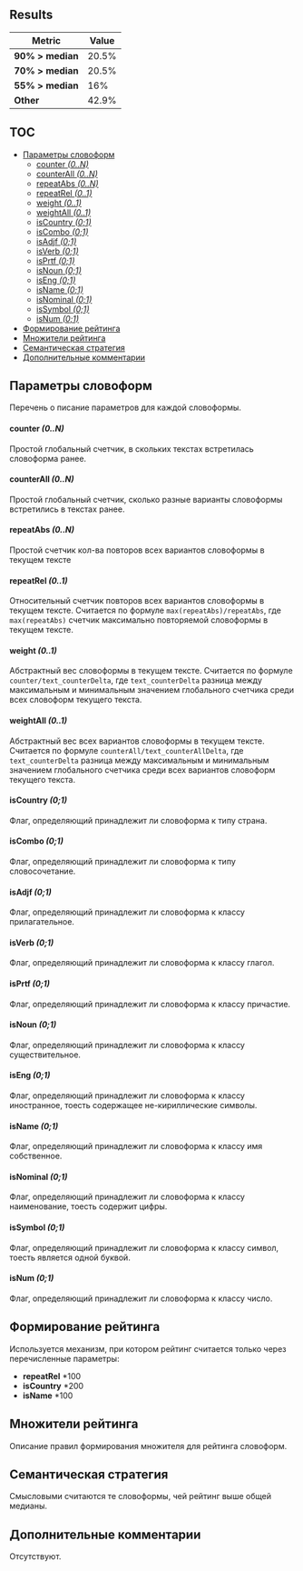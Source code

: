 ## Results
| Metric           | Value  |
|------------------|--------|
| **90% > median** |  20.5% |
| **70% > median** |  20.5% |
| **55% > median** |  16%   |
| **Other**        |  42.9% |

## TOC
   * [Параметры словоформ](#%D0%9F%D0%B0%D1%80%D0%B0%D0%BC%D0%B5%D1%82%D1%80%D1%8B-%D1%81%D0%BB%D0%BE%D0%B2%D0%BE%D1%84%D0%BE%D1%80%D0%BC)
      * [counter <em>(0\.\.N)</em>](#counter-0n)
      * [counterAll <em>(0\.\.N)</em>](#counterall-0n)
      * [repeatAbs <em>(0\.\.N)</em>](#repeatabs-0n)
      * [repeatRel <em>(0\.\.1)</em>](#repeatrel-01)
      * [weight <em>(0\.\.1)</em>](#weight-01)
      * [weightAll <em>(0\.\.1)</em>](#weightall-01)
      * [isCountry <em>(0;1)</em>](#iscountry-01)
      * [isCombo <em>(0;1)</em>](#iscombo-01)
      * [isAdjf <em>(0;1)</em>](#isadjf-01)
      * [isVerb <em>(0;1)</em>](#isverb-01)
      * [isPrtf <em>(0;1)</em>](#isprtf-01)
      * [isNoun <em>(0;1)</em>](#isnoun-01)
      * [isEng <em>(0;1)</em>](#iseng-01)
      * [isName <em>(0;1)</em>](#isname-01)
      * [isNominal <em>(0;1)</em>](#isnominal-01)
      * [isSymbol <em>(0;1)</em>](#issymbol-01)
      * [isNum <em>(0;1)</em>](#isnum-01)
   * [Формирование рейтинга](#%D0%A4%D0%BE%D1%80%D0%BC%D0%B8%D1%80%D0%BE%D0%B2%D0%B0%D0%BD%D0%B8%D0%B5-%D1%80%D0%B5%D0%B9%D1%82%D0%B8%D0%BD%D0%B3%D0%B0)
   * [Множители рейтинга](#%D0%9C%D0%BD%D0%BE%D0%B6%D0%B8%D1%82%D0%B5%D0%BB%D0%B8-%D1%80%D0%B5%D0%B9%D1%82%D0%B8%D0%BD%D0%B3%D0%B0)
   * [Семантическая стратегия](#%D0%A1%D0%B5%D0%BC%D0%B0%D0%BD%D1%82%D0%B8%D1%87%D0%B5%D1%81%D0%BA%D0%B0%D1%8F-%D1%81%D1%82%D1%80%D0%B0%D1%82%D0%B5%D0%B3%D0%B8%D1%8F)
   * [Дополнительные комментарии](#%D0%94%D0%BE%D0%BF%D0%BE%D0%BB%D0%BD%D0%B8%D1%82%D0%B5%D0%BB%D1%8C%D0%BD%D1%8B%D0%B5-%D0%BA%D0%BE%D0%BC%D0%BC%D0%B5%D0%BD%D1%82%D0%B0%D1%80%D0%B8%D0%B8)


## Параметры словоформ

Перечень о писание параметров для каждой словоформы.

#### counter *(0..N)*
   Простой глобальный счетчик, в скольких текстах встретилась словоформа ранее.
#### counterAll *(0..N)*
   Простой глобальный счетчик, сколько разные варианты словоформы встретились в текстах ранее.
#### repeatAbs *(0..N)*
   Простой счетчик кол-ва повторов всех вариантов словоформы в текущем тексте
#### repeatRel *(0..1)*
   Относительный счетчик повторов всех вариантов словоформы в текущем тексте. Считается по формуле `max(repeatAbs)/repeatAbs`, где `max(repeatAbs)`  счетчик максимально повторяемой словоформы в текущем тексте.
#### weight *(0..1)*
   Абстрактный вес словоформы в текущем тексте. Считается по формуле `counter/text_counterDelta`, где `text_counterDelta` разница между максимальным и минимальным значением глобального счетчика среди всех словоформ текущего текста.
#### weightAll *(0..1)*
   Абстрактный вес всех вариантов словоформы в текущем тексте. Считается по формуле `counterAll/text_counterAllDelta`, где `text_counterDelta` разница между максимальным и минимальным значением глобального счетчика среди всех вариантов словоформ текущего текста.
#### isCountry *(0;1)*
   Флаг, определяющий принадлежит ли словоформа к типу страна.
#### isCombo *(0;1)*
   Флаг, определяющий принадлежит ли словоформа к типу словосочетание.
#### isAdjf *(0;1)*
   Флаг, определяющий принадлежит ли словоформа к классу прилагательное.
#### isVerb *(0;1)*
   Флаг, определяющий принадлежит ли словоформа к классу глагол.
#### isPrtf *(0;1)*
   Флаг, определяющий принадлежит ли словоформа к классу причастие.
#### isNoun *(0;1)*
   Флаг, определяющий принадлежит ли словоформа к классу существительное.
#### isEng *(0;1)*
   Флаг, определяющий принадлежит ли словоформа к классу иностранное, тоесть содержащее не-кириллические символы.
#### isName *(0;1)*
   Флаг, определяющий принадлежит ли словоформа к классу имя собственное.
#### isNominal *(0;1)*
   Флаг, определяющий принадлежит ли словоформа к классу наименование, тоесть содержит цифры.
#### isSymbol *(0;1)*
   Флаг, определяющий принадлежит ли словоформа к классу символ, тоесть является одной буквой.
#### isNum *(0;1)*
   Флаг, определяющий принадлежит ли словоформа к классу число.

## Формирование рейтинга
Используется механизм, при котором рейтинг считается только через перечисленные параметры:

   * **repeatRel** *100
   * **isCountry** *200
   * **isName** *100

## Множители рейтинга
Описание правил формирования множителя для рейтинга словоформ.

## Семантическая стратегия
Смысловыми считаются те словоформы, чей рейтинг выше общей медианы.

## Дополнительные комментарии
Отсутствуют.
